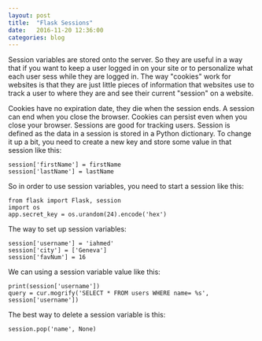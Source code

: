 ```yaml
---
layout: post
title:  "Flask Sessions"
date:   2016-11-20 12:36:00
categories: blog
---
```


Session variables are stored onto the server. So they are useful in a way that if you want to keep a user logged in
on your site or to personalize what each user sess while they are logged in. The way "cookies" work for websites
is that they are just little pieces of information that websites use to track a user to where they are and see 
their current "session" on a website.

Cookies have no expiration date, they die when the session ends. A session can end when you close the browser. Cookies
can persist even when you close your browser. Sessions are good for tracking users. Session is defined as the data in 
a session is stored in a Python dictionary. To change it up a bit, you need to create a new key and store some value
in that session like this:

    session['firstName'] = firstName
    session['lastName'] = lastName
    
So in order to use session variables, you need to start a session like this:

    from flask import Flask, session
    import os
    app.secret_key = os.urandom(24).encode('hex')

The way to set up session variables:

    session['username'] = 'iahmed'
    session['city'] = ['Geneva']
    session['favNum'] = 16

We can using a session variable value like this:

    print(session['username'])
    query = cur.mogrify('SELECT * FROM users WHERE name= %s', session['username'])

The best way to delete a session variable is this:

    session.pop('name', None)
